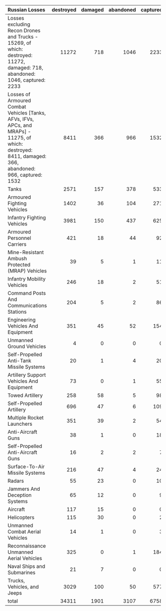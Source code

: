 | Russian Losses                                                                                                                                           |   destroyed |   damaged |   abandoned |   captured |   total |
|:---------------------------------------------------------------------------------------------------------------------------------------------------------|------------:|----------:|------------:|-----------:|--------:|
| Losses excluding Recon Drones and Trucks - 15269, of which: destroyed: 11272, damaged: 718, abandoned: 1046, captured: 2233                              |       11272 |       718 |        1046 |       2233 |   15269 |
| Losses of Armoured Combat Vehicles [Tanks, AFVs, IFVs, APCs, and MRAPs] - 11275, of which: destroyed: 8411, damaged: 366, abandoned: 966, captured: 1532 |        8411 |       366 |         966 |       1532 |   11275 |
| Tanks                                                                                                                                                    |        2571 |       157 |         378 |        533 |    3639 |
| Armoured Fighting Vehicles                                                                                                                               |        1402 |        36 |         104 |        271 |    1813 |
| Infantry Fighting Vehicles                                                                                                                               |        3981 |       150 |         437 |        625 |    5193 |
| Armoured Personnel Carriers                                                                                                                              |         421 |        18 |          44 |         92 |     575 |
| Mine-Resistant Ambush Protected  (MRAP) Vehicles                                                                                                         |          39 |         5 |           1 |         11 |      56 |
| Infantry Mobility Vehicles                                                                                                                               |         246 |        18 |           2 |         51 |     317 |
| Command Posts And Communications Stations                                                                                                                |         204 |         5 |           2 |         86 |     297 |
| Engineering Vehicles And Equipment                                                                                                                       |         351 |        45 |          52 |        154 |     602 |
| Unmanned Ground Vehicles                                                                                                                                 |           4 |         0 |           0 |          0 |       4 |
| Self-Propelled Anti-Tank Missile Systems                                                                                                                 |          20 |         1 |           4 |         20 |      45 |
| Artillery Support Vehicles And Equipment                                                                                                                 |          73 |         0 |           1 |         55 |     129 |
| Towed Artillery                                                                                                                                          |         258 |        58 |           5 |         98 |     419 |
| Self-Propelled Artillery                                                                                                                                 |         696 |        47 |           6 |        109 |     858 |
| Multiple Rocket Launchers                                                                                                                                |         351 |        39 |           2 |         54 |     446 |
| Anti-Aircraft Guns                                                                                                                                       |          38 |         1 |           0 |         18 |      57 |
| Self-Propelled Anti-Aircraft Guns                                                                                                                        |          16 |         2 |           2 |          7 |      27 |
| Surface-To-Air Missile Systems                                                                                                                           |         216 |        47 |           4 |         24 |     291 |
| Radars                                                                                                                                                   |          55 |        23 |           0 |         10 |      88 |
| Jammers And Deception Systems                                                                                                                            |          65 |        12 |           0 |          9 |      86 |
| Aircraft                                                                                                                                                 |         117 |        15 |           0 |          0 |     132 |
| Helicopters                                                                                                                                              |         115 |        30 |           0 |          2 |     147 |
| Unmanned Combat Aerial Vehicles                                                                                                                          |          14 |         1 |           0 |          3 |      18 |
| Reconnaissance Unmanned Aerial Vehicles                                                                                                                  |         325 |         0 |           1 |        184 |     510 |
| Naval Ships and Submarines                                                                                                                               |          21 |         7 |           0 |          0 |      28 |
| Trucks, Vehicles, and Jeeps                                                                                                                              |        3029 |       100 |          50 |        577 |    3756 |
| total                                                                                                                                                    |       34311 |      1901 |        3107 |       6758 |   46077 |
